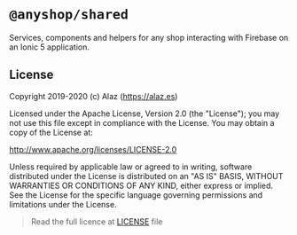 # `@anyshop/shared`

Services, components and helpers for any shop interacting with Firebase on an Ionic 5 application.

## License

Copyright 2019-2020 (c) Alaz (https://alaz.es)

Licensed under the Apache License, Version 2.0 (the "License");
you may not use this file except in compliance with the License.
You may obtain a copy of the License at:

http://www.apache.org/licenses/LICENSE-2.0

Unless required by applicable law or agreed to in writing, software
distributed under the License is distributed on an "AS IS" BASIS,
WITHOUT WARRANTIES OR CONDITIONS OF ANY KIND, either express or implied.
See the License for the specific language governing permissions and
limitations under the License.

> Read the full licence at [LICENSE](./LICENSE) file
